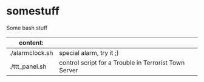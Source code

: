 somestuff
=========

Some bash stuff

|	content:		|															|
|-------------------|-----------------------------------------------------------|
| ./alarmclock.sh   |  special alarm, try it ;)									|
| ./ttt_panel.sh    |  control script for a Trouble in Terrorist Town Server	|

